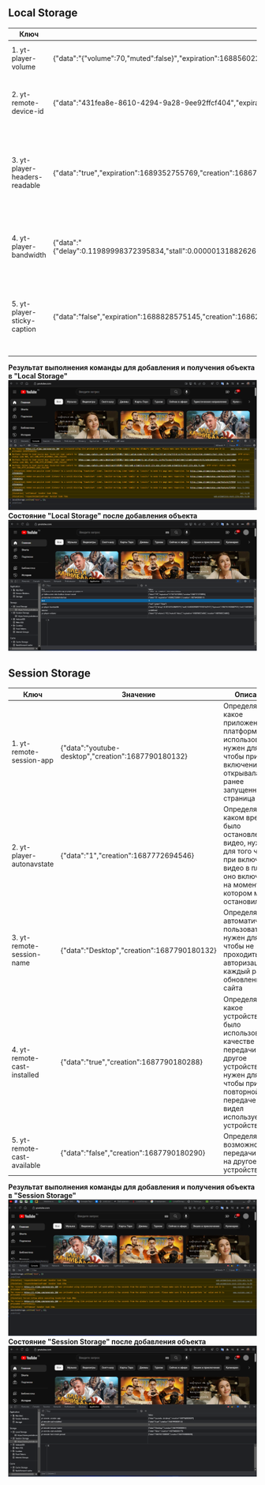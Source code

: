 
## Local Storage
|Ключ | Значение | Описание |
|----------|----------|----------|
|1.  yt-player-volume|{"data":"{\"volume\":70,\"muted\":false}","expiration":1688560224862,"creation":1685968224862}|Сохраняет данные о громкости используемой в проигрывателе |
|2.  yt-remote-device-id|{"data":"431fea8e-8610-4294-9a28-9ee92ffcf404","expiration":1715423296563,"creation":1683887296563} |Отслеживает ID устройства и действия на странице, нужен для составления рекоммендаций |
|3. yt-player-headers-readable|{"data":"true","expiration":1689352755769,"creation":1686760755769}| Отслеживает просматриваемые видео, а так же заголовки, колличество просмотров и автора видео, так же нужен для составления рекоммендаций |
|4. yt-player-bandwidth|{"data":"{\"delay\":0.11989998372395834,\"stall\":0.0000013188262657174493,\"byterate\":477345.351633614,\"init\":1683889986122.1}","expiration":1690365527385,"creation":1687773527385}|Отслеживает скорость загрузки видео на устройстве, нужен для оптимизации качества видео|
|5. yt-player-sticky-caption|{"data":"false","expiration":1688828575145,"creation":1686236575145}|Отслеживает выбор субтитров, нужен для сохранения выбраного языка и включения его при включеннии следующего видео|

**Результат выполнения команды для добавления и получения объекта в "Local Storage"**   
![Screen1](images/screenLocal1.png)   
**Состояние "Local Storage" после добавления объекта**   
![Screen2](images/screenLocal2.png)   


## Session Storage
|Ключ | Значение | Описание |
|----------|----------|----------|
|1. yt-remote-session-app|{"data":"youtube-desktop","creation":1687790180132}|Определяет какое приложение на платформе использовалось, нужен для того чтобы при включении открывалась ранее запущенная страница|
|2. yt-player-autonavstate|{"data":"1","creation":1687772694546}|Определяет на каком времени было остановленно видео, нужен для того чтобы при включении видео в плере оно включалось на моменте, на котором мы остановились |
|3. yt-remote-session-name|{"data":"Desktop","creation":1687790180132}|Определяет автоматически пользователя, нужен для того чтобы не проходить авторизацию каждый раз при обновлении сайта|
|4. yt-remote-cast-installed|{"data":"true","creation":1687790180288}|Определяет какое устройство было использовано в качестве передачи на другое устройство, нужен для того чтобы при повторной передаче сайт видел используемое устройство |
|5. yt-remote-cast-available| {"data":"false","creation":1687790180290}|Определяет возможность передачи видео на другое устройство |

**Результат выполнения команды для добавления и получения объекта в "Session Storage"**   
![Screen3](images/screenSession1.png)   
**Состояние "Session Storage" после добавления объекта**   
![Screen4](images/screenSession2.png)    
